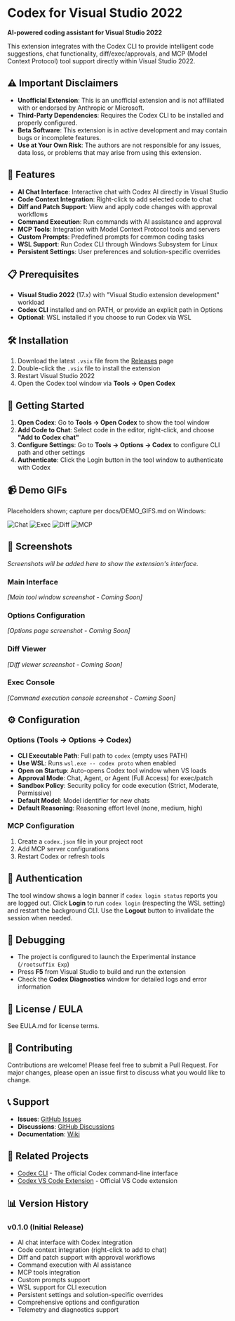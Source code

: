 # Codex for Visual Studio 2022

**AI-powered coding assistant for Visual Studio 2022**

This extension integrates with the Codex CLI to provide intelligent code suggestions, chat functionality, diff/exec/approvals, and MCP (Model Context Protocol) tool support directly within Visual Studio 2022.

## ⚠️ Important Disclaimers

- **Unofficial Extension**: This is an unofficial extension and is not affiliated with or endorsed by Anthropic or Microsoft.
- **Third-Party Dependencies**: Requires the Codex CLI to be installed and properly configured.
- **Beta Software**: This extension is in active development and may contain bugs or incomplete features.
- **Use at Your Own Risk**: The authors are not responsible for any issues, data loss, or problems that may arise from using this extension.

## 🚀 Features

- **AI Chat Interface**: Interactive chat with Codex AI directly in Visual Studio
- **Code Context Integration**: Right-click to add selected code to chat
- **Diff and Patch Support**: View and apply code changes with approval workflows
- **Command Execution**: Run commands with AI assistance and approval
- **MCP Tools**: Integration with Model Context Protocol tools and servers
- **Custom Prompts**: Predefined prompts for common coding tasks
- **WSL Support**: Run Codex CLI through Windows Subsystem for Linux
- **Persistent Settings**: User preferences and solution-specific overrides

## 📋 Prerequisites

- **Visual Studio 2022** (17.x) with "Visual Studio extension development" workload
- **Codex CLI** installed and on PATH, or provide an explicit path in Options
- **Optional**: WSL installed if you choose to run Codex via WSL

## 🛠️ Installation

1. Download the latest `.vsix` file from the [Releases](../../releases) page
2. Double-click the `.vsix` file to install the extension
3. Restart Visual Studio 2022
4. Open the Codex tool window via **Tools → Open Codex**

## 🚀 Getting Started

1. **Open Codex**: Go to **Tools → Open Codex** to show the tool window
2. **Add Code to Chat**: Select code in the editor, right-click, and choose **"Add to Codex chat"**
3. **Configure Settings**: Go to **Tools → Options → Codex** to configure CLI path and other settings
4. **Authenticate**: Click the Login button in the tool window to authenticate with Codex

## 📹 Demo GIFs

Placeholders shown; capture per docs/DEMO_GIFS.md on Windows:

![Chat](docs/gifs/chat.gif)
![Exec](docs/gifs/exec.gif)
![Diff](docs/gifs/diff.gif)
![MCP](docs/gifs/mcp.gif)

## 📸 Screenshots

*Screenshots will be added here to show the extension's interface.*

### Main Interface
*[Main tool window screenshot - Coming Soon]*

### Options Configuration
*[Options page screenshot - Coming Soon]*

### Diff Viewer
*[Diff viewer screenshot - Coming Soon]*

### Exec Console
*[Command execution console screenshot - Coming Soon]*

## ⚙️ Configuration

### Options (Tools → Options → Codex)

- **CLI Executable Path**: Full path to `codex` (empty uses PATH)
- **Use WSL**: Runs `wsl.exe -- codex proto` when enabled
- **Open on Startup**: Auto-opens Codex tool window when VS loads
- **Approval Mode**: Chat, Agent, or Agent (Full Access) for exec/patch
- **Sandbox Policy**: Security policy for code execution (Strict, Moderate, Permissive)
- **Default Model**: Model identifier for new chats
- **Default Reasoning**: Reasoning effort level (none, medium, high)

### MCP Configuration

1. Create a `codex.json` file in your project root
2. Add MCP server configurations
3. Restart Codex or refresh tools

## 🔐 Authentication

The tool window shows a login banner if `codex login status` reports you are logged out. Click **Login** to run `codex login` (respecting the WSL setting) and restart the background CLI. Use the **Logout** button to invalidate the session when needed.

## 🐛 Debugging

- The project is configured to launch the Experimental instance (`/rootsuffix Exp`)
- Press **F5** from Visual Studio to build and run the extension
- Check the **Codex Diagnostics** window for detailed logs and error information

## 📝 License / EULA

See EULA.md for license terms.

## 🤝 Contributing

Contributions are welcome! Please feel free to submit a Pull Request. For major changes, please open an issue first to discuss what you would like to change.

## 📞 Support

- **Issues**: [GitHub Issues](../../issues)
- **Discussions**: [GitHub Discussions](../../discussions)
- **Documentation**: [Wiki](../../wiki)

## 🔗 Related Projects

- [Codex CLI](https://github.com/anthropics/codex-cli) - The official Codex command-line interface
- [Codex VS Code Extension](https://github.com/anthropics/codex-vscode) - Official VS Code extension

## 📊 Version History

### v0.1.0 (Initial Release)
- AI chat interface with Codex integration
- Code context integration (right-click to add to chat)
- Diff and patch support with approval workflows
- Command execution with AI assistance
- MCP tools integration
- Custom prompts support
- WSL support for CLI execution
- Persistent settings and solution-specific overrides
- Comprehensive options and configuration
- Telemetry and diagnostics support
